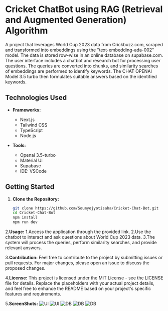 # Cricket ChatBot using RAG (Retrieval and Augmented Generation) Algorithm

A project that leverages World Cup 2023 data from Crickbuzz.com, scraped and transformed into embeddings using the "text-embedding-ada-002" model. The data is stored row-wise in an online database on supabase.com. The user interface includes a chatbot and research bot for processing user questions. The queries are converted into chunks, and similarity searches of embeddings are performed to identify keywords. The CHAT OPENAI Model 3.5 turbo then formulates suitable answers based on the identified keywords.

## Technologies Used

- **Frameworks:**
  - Next.js
  - Tailwind CSS
  - TypeScript
  - Node.js

- **Tools:**
  - Openai 3.5-turbo
  - Material UI
  - Supabase
  - IDE: VSCode

## Getting Started

1. **Clone the Repository:**
   ```bash
   git clone https://github.com/Soumyojyotisaha/Cricket-Chat-Bot.git
   cd Cricket-Chat-Bot
   npm install
   npm run dev

2.**Usage:**
1.Access the application through the provided link.
2.Use the chatbot to interact and ask questions about World Cup 2023 data.
3.The system will process the queries, perform similarity searches, and provide relevant answers.

3.**Contribution:**
Feel free to contribute to the project by submitting issues or pull requests. For major changes, please open an issue to discuss the proposed changes.

4.**License:**
This project is licensed under the MIT License - see the LICENSE file for details.
Replace the placeholders with your actual project details, and feel free to enhance the README based on your project's specific features and requirements.

5.**ScreenShots:**
![UI](https://github.com/Soumyojyotisaha/Cricket-Chat-Bot/blob/main/ui1.png)
![UI](https://github.com/Soumyojyotisaha/Cricket-Chat-Bot/blob/main/ui2.png)
![DB](https://github.com/Soumyojyotisaha/Cricket-Chat-Bot/blob/main/ui3.png)
![DB](https://github.com/Soumyojyotisaha/Cricket-Chat-Bot/blob/main/db1.png)
![DB](https://github.com/Soumyojyotisaha/Cricket-Chat-Bot/blob/main/db2.png)

